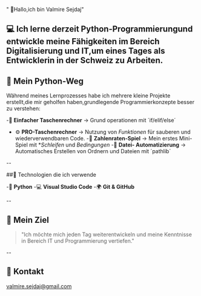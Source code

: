 " 👋Hallo,ich bin Valmire Sejdaj"

💻 Ich lerne derzeit **Python-Programmierung**und entwickle meine Fähigkeiten im Bereich **Digitalisierung und IT**,um eines Tages als Entwicklerin in der Schweiz zu Arbeiten.
 ----

## 🐍 Mein Python-Weg
Während meines Lernprozesses habe ich mehrere kleine Projekte erstellt,die mir geholfen haben,grundlegende Programmierkonzepte besser zu verstehen:

 -🔢 **Einfacher Taschenrechner** -> Grund operationen mit ´if/elif/else´
 - ⚙  **PRO-Taschenrechner**      -> Nutzung von *Funktionen* für sauberen und wiederverwendbaren Code.
 -🎯 **Zahlenraten-Spiel**        -> Mein erstes Mini-Spiel mit **Schleifen* und *Bedingungen*
 -📁 **Datei- Automatizierung**    -> Automatisches Erstellen von Ordnern und Dateien mit ´pathlib´

 --

 ##🧠 Technologien die ich verwende
 
 -🐍 **Python**
 -💻 **Visual Studio Code**
 -🌍 **Git & GitHub**

 --

 ## 🎯 Mein Ziel 
 >"Ich möchte mich jeden Tag weiterentwickeln und meine Kenntnisse in Bereich IT und Programmierung vertiefen."

 --

 ## 📩 Kontakt
 valmire.sejdaj@gmail.com 
 